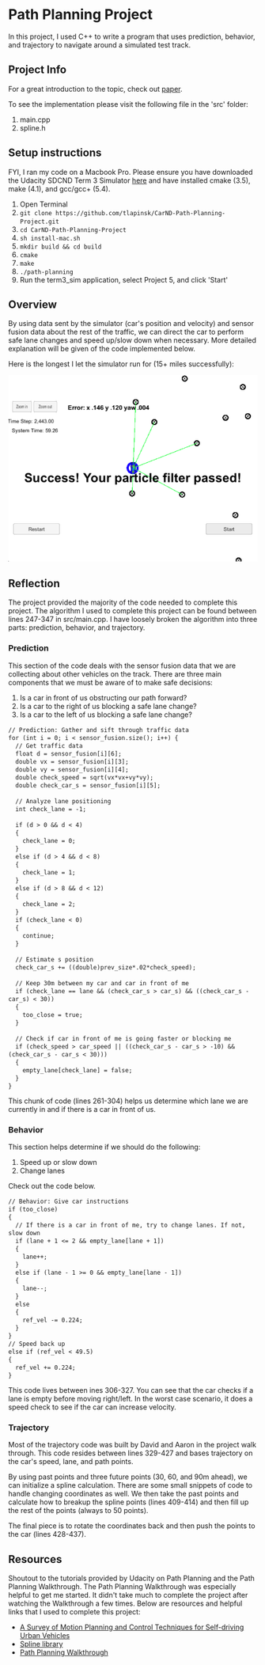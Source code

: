 # Path Planning Project
In this project, I used C++ to write a program that uses prediction, behavior, and trajectory to navigate around a simulated test track. 

## Project Info
For a great introduction to the topic, check out [paper](https://arxiv.org/pdf/1604.07446.pdf).

To see the implementation please visit the following file in the 'src' folder:

1. main.cpp
2. spline.h

## Setup instructions
FYI, I ran my code on a Macbook Pro. Please ensure you have downloaded the Udacity SDCND Term 3 Simulator [here](https://github.com/udacity/self-driving-car-sim/releases/) and have installed cmake (3.5), make (4.1), and gcc/gcc+ (5.4).

1. Open Terminal
2. `git clone https://github.com/tlapinsk/CarND-Path-Planning-Project.git`
3. `cd CarND-Path-Planning-Project`
4. `sh install-mac.sh`
5. `mkdir build && cd build`
6. `cmake`
7. `make`
8. `./path-planning`
9. Run the term3_sim application, select Project 5, and click 'Start'

## Overview
By using data sent by the simulator (car's position and velocity) and sensor fusion data about the rest of the traffic, we can direct the car to perform safe lane changes and speed up/slow down when necessary. More detailed explanation will be given of the code implemented below.

Here is the longest I let the simulator run for (15+ miles successfully):

![Best Output](https://github.com/tlapinsk/CarND-Kidnapped-Vehicle-Project/blob/master/output/results.png?raw=true "Best Output")

## Reflection
The project provided the majority of the code needed to complete this project. The algorithm I used to complete this project can be found between lines 247-347 in src/main.cpp. I have loosely broken the algorithm into three parts: prediction, behavior, and trajectory.

### Prediction
This section of the code deals with the sensor fusion data that we are collecting about other vehicles on the track. There are three main components that we must be aware of to make safe decisions:

1. Is a car in front of us obstructing our path forward?
2. Is a car to the right of us blocking a safe lane change?
3. Is a car to the left of us blocking a safe lane change?

```
// Prediction: Gather and sift through traffic data
for (int i = 0; i < sensor_fusion.size(); i++) {
  // Get traffic data
  float d = sensor_fusion[i][6];
  double vx = sensor_fusion[i][3];
  double vy = sensor_fusion[i][4];
  double check_speed = sqrt(vx*vx+vy*vy);
  double check_car_s = sensor_fusion[i][5];
  
  // Analyze lane positioning
  int check_lane = -1;

  if (d > 0 && d < 4) 
  {
    check_lane = 0;
  } 
  else if (d > 4 && d < 8) 
  {
    check_lane = 1;
  } 
  else if (d > 8 && d < 12) 
  {
    check_lane = 2;
  }
  if (check_lane < 0) 
  {
    continue;
  }

  // Estimate s position
  check_car_s += ((double)prev_size*.02*check_speed);

  // Keep 30m between my car and car in front of me
  if (check_lane == lane && (check_car_s > car_s) && ((check_car_s - car_s) < 30)) 
  {
    too_close = true;
  }

  // Check if car in front of me is going faster or blocking me
  if (check_speed > car_speed || ((check_car_s - car_s > -10) && (check_car_s - car_s < 30))) 
  {
    empty_lane[check_lane] = false;
  }
}
```

This chunk of code (lines 261-304) helps us determine which lane we are currently in and if there is a car in front of us.

### Behavior
This section helps determine if we should do the following:

1. Speed up or slow down
2. Change lanes

Check out the code below.

```
// Behavior: Give car instructions
if (too_close) 
{
  // If there is a car in front of me, try to change lanes. If not, slow down
  if (lane + 1 <= 2 && empty_lane[lane + 1]) 
  {
    lane++;
  } 
  else if (lane - 1 >= 0 && empty_lane[lane - 1]) 
  {
    lane--;
  } 
  else 
  {
    ref_vel -= 0.224;
  }
}
// Speed back up
else if (ref_vel < 49.5) 
{
  ref_vel += 0.224;
}
```

This code lives between ines 306-327. You can see that the car checks if a lane is empty before moving right/left. In the worst case scenario, it does a speed check to see if the car can increase velocity.

### Trajectory
Most of the trajectory code was built by David and Aaron in the project walk through. This code resides between lines 329-427 and bases trajectory on the car's speed, lane, and path points.

By using past points and three future points (30, 60, and 90m ahead), we can initialize a spline calculation. There are some small snippets of code to handle changing coordinates as well. We then take the past points and calculate how to breakup the spline points (lines 409-414) and then fill up the rest of the points (always to 50 points).

The final piece is to rotate the coordinates back and then push the points to the car (lines 428-437). 

## Resources
Shoutout to the tutorials provided by Udacity on Path Planning and the Path Planning Walkthrough. The Path Planning Walkthrough was especially helpful to get me started. It didn't take much to complete the project after watching the Walkthrough a few times. Below are resources and helpful links that I used to complete this project:

- [A Survey of Motion Planning and Control
Techniques for Self-driving Urban Vehicles](https://arxiv.org/pdf/1604.07446.pdf)
- [Spline library](http://kluge.in-chemnitz.de/opensource/spline/)
- [Path Planning Walkthrough](https://www.youtube.com/watch?time_continue=1628&v=7sI3VHFPP0w)